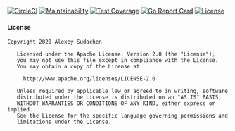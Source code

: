 [![CircleCI](https://circleci.com/gh/sudachen/go-foo.svg?style=svg)](https://circleci.com/gh/sudachen/go-foo)
[![Maintainability](https://api.codeclimate.com/v1/badges/6ae2965e9bc41752f02d/maintainability)](https://codeclimate.com/github/sudachen/go-foo/maintainability)
[![Test Coverage](https://api.codeclimate.com/v1/badges/6ae2965e9bc41752f02d/test_coverage)](https://codeclimate.com/github/sudachen/go-foo/test_coverage)
[![Go Report Card](https://goreportcard.com/badge/github.com/sudachen/go-foo)](https://goreportcard.com/report/github.com/sudachen/go-foo)
[![License](https://img.shields.io/badge/License-Apache%202.0-blue.svg)](https://opensource.org/licenses/Apache-2.0)


#### License
```
Copyright 2020 Alexey Sudachen

   Licensed under the Apache License, Version 2.0 (the "License");
   you may not use this file except in compliance with the License.
   You may obtain a copy of the License at

     http://www.apache.org/licenses/LICENSE-2.0

   Unless required by applicable law or agreed to in writing, software
   distributed under the License is distributed on an "AS IS" BASIS,
   WITHOUT WARRANTIES OR CONDITIONS OF ANY KIND, either express or implied.
   See the License for the specific language governing permissions and
   limitations under the License.
```
